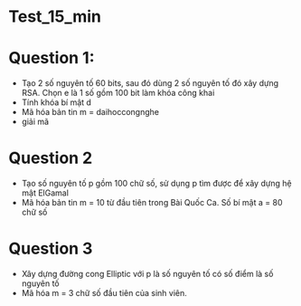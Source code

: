 # Test_15_min

# Question 1: 
- Tạo 2 số nguyên tố 60 bits, sau đó dùng 2 số nguyên tố đó xây dựng RSA. Chọn e là 1 số gồm 100 bit làm khóa công khai
- Tính khóa bí mật d
- Mã hóa bản tin m = daihoccongnghe
- giải mã

# Question 2
- Tạo số nguyên tố p gồm 100 chữ số, sử dụng p tìm được để xây dựng hệ mật ElGamal
- Mã hóa bản tin m = 10 từ đầu tiên trong Bài Quốc Ca. Số bí mật a = 80 chữ số

# Question 3
- Xây dựng đường cong Elliptic với p là số nguyên tố có số điểm là số nguyên tố
- Mã hóa m = 3 chữ số đầu tiên của sinh viên.

